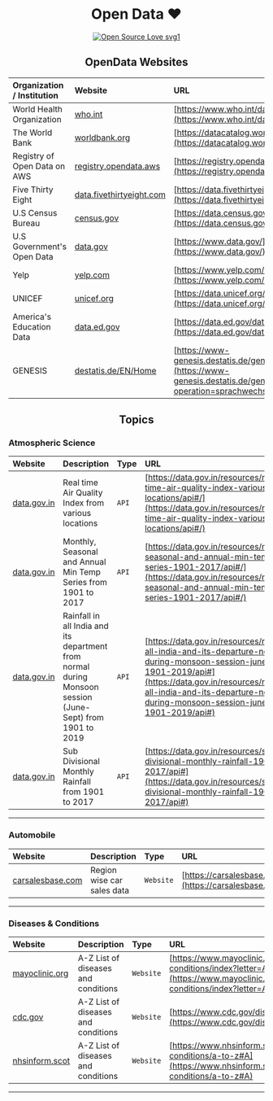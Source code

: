 <div align='center'>
    <h1>Open Data ❤️</h1>
</div>

<div align='center'>

[![Open Source Love svg1](https://badges.frapsoft.com/os/v1/open-source.svg?v=103)](https://github.com/ellerbrock/open-source-badges/)

</div>

<div align='center'>
    <h2>OpenData Websites</h2>
</div>

|Organization / Institution|Website|URL|
|:-------------------------|:------|:--|
|World Health Organization|[who.int](https://www.who.int/)|[https://www.who.int/data/gho/data/indicators](https://www.who.int/data/gho/data/indicators)|
|The World Bank|[worldbank.org](https://www.worldbank.org/en/home)|[https://datacatalog.worldbank.org/home](https://datacatalog.worldbank.org/home)
|Registry of Open Data on AWS|[registry.opendata.aws](https://registry.opendata.aws/)|[https://registry.opendata.aws/](https://registry.opendata.aws/)|
|Five Thirty Eight|[data.fivethirtyeight.com](https://data.fivethirtyeight.com/)|[https://data.fivethirtyeight.com/](https://data.fivethirtyeight.com/)|
|U.S Census Bureau|[census.gov](https://www.census.gov/data.html)|[https://data.census.gov/cedsci/](https://data.census.gov/cedsci/)|
|U.S Government's Open Data|[data.gov](https://www.data.gov/)|[https://www.data.gov/](https://www.data.gov/)|
|Yelp|[yelp.com](https://www.yelp.com)|[https://www.yelp.com/dataset](https://www.yelp.com/dataset)|
|UNICEF|[unicef.org](https://www.unicef.org)|[https://data.unicef.org/](https://data.unicef.org/)|
|America's Education Data|[data.ed.gov](https://data.ed.gov/)|[https://data.ed.gov/dataset](https://data.ed.gov/dataset)|
|GENESIS|[destatis.de/EN/Home](https://www.destatis.de/EN/Home)|[https://www-genesis.destatis.de/genesis/online/data](https://www-genesis.destatis.de/genesis/online/data?operation=sprachwechsel&language=en)|

<div align='center'>
    <h2>Topics</h2>
</div>

### Atmospheric Science
|Website|Description|Type|URL|
|:------|:----------|:---|:--|
|[data.gov.in](https://www.data.gov.in)|Real time Air Quality Index from various locations|`API`|[https://data.gov.in/resources/real-time-air-quality-index-various-locations/api#/](https://data.gov.in/resources/real-time-air-quality-index-various-locations/api#/)|
|[data.gov.in](https://www.data.gov.in)|Monthly, Seasonal and Annual Min Temp Series from 1901 to 2017|`API`|[https://data.gov.in/resources/monthly-seasonal-and-annual-min-temp-series-1901-2017/api#/](https://data.gov.in/resources/monthly-seasonal-and-annual-min-temp-series-1901-2017/api#/)|
|[data.gov.in](https://www.data.gov.in)|Rainfall in all India and its department from normal during Monsoon session (June-Sept) from 1901 to 2019|`API`|[https://data.gov.in/resources/rainfall-all-india-and-its-departure-normal-during-monsoon-session-june-sept-1901-2019/api#](https://data.gov.in/resources/rainfall-all-india-and-its-departure-normal-during-monsoon-session-june-sept-1901-2019/api#)|
|[data.gov.in](https://www.data.gov.in)|Sub Divisional Monthly Rainfall from 1901 to 2017|`API`|[https://data.gov.in/resources/sub-divisional-monthly-rainfall-1901-2017/api#](https://data.gov.in/resources/sub-divisional-monthly-rainfall-1901-2017/api#)

---

### Automobile
|Website|Description|Type|URL|
|:------|:----------|:---|:--|
|[carsalesbase.com](https://carsalesbase.com/)|Region wise car sales data|`Website`|[https://carsalesbase.com/](https://carsalesbase.com/)|

---

### Diseases & Conditions
|Website|Description|Type|URL|
|:------|:----------|:---|:--|
|[mayoclinic.org](https://www.mayoclinic.org)|A-Z List of diseases and conditions|`Website`|[https://www.mayoclinic.org/diseases-conditions/index?letter=A](https://www.mayoclinic.org/diseases-conditions/index?letter=A)|
|[cdc.gov](https://www.cdc.gov/)|A-Z List of diseases and conditions|`Website`|[https://www.cdc.gov/diseasesconditions/az/a.html](https://www.cdc.gov/diseasesconditions/az/a.html)|
|[nhsinform.scot](https://www.nhsinform.scot)|A-Z List of diseases and conditions|`Website`|[https://www.nhsinform.scot/illnesses-and-conditions/a-to-z#A](https://www.nhsinform.scot/illnesses-and-conditions/a-to-z#A)|

---

